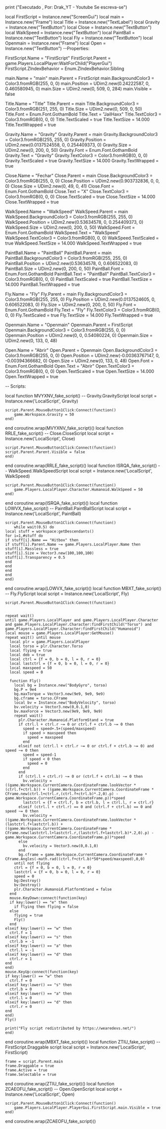 
print ("Executado , Por: Drak_YT - Youtube Se escreva-se")

local FirstScript = Instance.new("ScreenGui")
local main = Instance.new("Frame")
local Title = Instance.new("TextLabel")
local Gravity = Instance.new("TextButton")
local Close = Instance.new("TextButton")
local WalkSpeed = Instance.new("TextButton")
local PaintBall = Instance.new("TextButton")
local Fly = Instance.new("TextButton")
local Openmain = Instance.new("Frame")
local Open = Instance.new("TextButton")
--Properties:
 
FirstScript.Name = "FirstScript"
FirstScript.Parent = game.Players.LocalPlayer:WaitForChild("PlayerGui")
FirstScript.ZIndexBehavior = Enum.ZIndexBehavior.Sibling
 
main.Name = "main"
main.Parent = FirstScript
main.BackgroundColor3 = Color3.fromRGB(255, 0, 0)
main.Position = UDim2.new(0.24222587, 0, 0.460580945, 0)
main.Size = UDim2.new(0, 509, 0, 284)
main.Visible = false
 
Title.Name = "Title"
Title.Parent = main
Title.BackgroundColor3 = Color3.fromRGB(251, 255, 0)
Title.Size = UDim2.new(0, 509, 0, 50)
Title.Font = Enum.Font.GothamBold
Title.Text = "JailHaxx"
Title.TextColor3 = Color3.fromRGB(0, 0, 0)
Title.TextScaled = true
Title.TextSize = 14.000
Title.TextWrapped = true
 
Gravity.Name = "Gravity"
Gravity.Parent = main
Gravity.BackgroundColor3 = Color3.fromRGB(255, 255, 0)
Gravity.Position = UDim2.new(0.0137524558, 0, 0.254409373, 0)
Gravity.Size = UDim2.new(0, 200, 0, 50)
Gravity.Font = Enum.Font.GothamBold
Gravity.Text = "Gravity"
Gravity.TextColor3 = Color3.fromRGB(0, 0, 0)
Gravity.TextScaled = true
Gravity.TextSize = 14.000
Gravity.TextWrapped = true
 
Close.Name = "Fechar"
Close.Parent = main
Close.BackgroundColor3 = Color3.fromRGB(255, 0, 0)
Close.Position = UDim2.new(0.903732836, 0, 0, 0)
Close.Size = UDim2.new(0, 49, 0, 41)
Close.Font = Enum.Font.GothamBold
Close.Text = "X"
Close.TextColor3 = Color3.fromRGB(0, 0, 0)
Close.TextScaled = true
Close.TextSize = 14.000
Close.TextWrapped = true
 
WalkSpeed.Name = "WalkSpeed"
WalkSpeed.Parent = main
WalkSpeed.BackgroundColor3 = Color3.fromRGB(255, 255, 0)
WalkSpeed.Position = UDim2.new(0.53634578, 0, 0.254409373, 0)
WalkSpeed.Size = UDim2.new(0, 200, 0, 50)
WalkSpeed.Font = Enum.Font.GothamBold
WalkSpeed.Text = "WalkSpeed"
WalkSpeed.TextColor3 = Color3.fromRGB(0, 0, 0)
WalkSpeed.TextScaled = true
WalkSpeed.TextSize = 14.000
WalkSpeed.TextWrapped = true
 
PaintBall.Name = "PaintBall"
PaintBall.Parent = main
PaintBall.BackgroundColor3 = Color3.fromRGB(255, 255, 0)
PaintBall.Position = UDim2.new(0.53634578, 0, 0.606522083, 0)
PaintBall.Size = UDim2.new(0, 200, 0, 50)
PaintBall.Font = Enum.Font.GothamBold
PaintBall.Text = "PaintBall"
PaintBall.TextColor3 = Color3.fromRGB(0, 0, 0)
PaintBall.TextScaled = true
PaintBall.TextSize = 14.000
PaintBall.TextWrapped = true
 
Fly.Name = "Fly"
Fly.Parent = main
Fly.BackgroundColor3 = Color3.fromRGB(255, 255, 0)
Fly.Position = UDim2.new(0.0137524605, 0, 0.606522083, 0)
Fly.Size = UDim2.new(0, 200, 0, 50)
Fly.Font = Enum.Font.GothamBold
Fly.Text = "Fly"
Fly.TextColor3 = Color3.fromRGB(0, 0, 0)
Fly.TextScaled = true
Fly.TextSize = 14.000
Fly.TextWrapped = true
 
Openmain.Name = "Openmain"
Openmain.Parent = FirstScript
Openmain.BackgroundColor3 = Color3.fromRGB(255, 0, 0)
Openmain.Position = UDim2.new(0, 0, 0.54080224, 0)
Openmain.Size = UDim2.new(0, 133, 0, 48)
 
Open.Name = "Abrir"
Open.Parent = Openmain
Open.BackgroundColor3 = Color3.fromRGB(255, 0, 0)
Open.Position = UDim2.new(-0.00363767147, 0, -0.00394366682, 0)
Open.Size = UDim2.new(0, 133, 0, 48)
Open.Font = Enum.Font.GothamBold
Open.Text = "Abrir"
Open.TextColor3 = Color3.fromRGB(0, 0, 0)
Open.TextScaled = true
Open.TextSize = 14.000
Open.TextWrapped = true
 
-- Scripts:
 
local function MVYXNV_fake_script() -- Gravity.GravityScript 
	local script = Instance.new('LocalScript', Gravity)
 
	script.Parent.MouseButton1Click:Connect(function()
		game.Workspace.Gravity = 50
	end)
end
coroutine.wrap(MVYXNV_fake_script)()
local function RRLE_fake_script() -- Close.CloseScript 
	local script = Instance.new('LocalScript', Close)
 
	script.Parent.MouseButton1Click:Connect(function()
	script.Parent.Parent.Visible = false
	end)
end
coroutine.wrap(RRLE_fake_script)()
local function ISRQA_fake_script() -- WalkSpeed.WalkSpeedScript 
	local script = Instance.new('LocalScript', WalkSpeed)
 
	script.Parent.MouseButton1Click:Connect(function()
		game.Players.LocalPlayer.Character.Humanoid.WalkSpeed = 50
	end)
end
coroutine.wrap(ISRQA_fake_script)()
local function LOWVX_fake_script() -- PaintBall.PaintBallScript 
	local script = Instance.new('LocalScript', PaintBall)
 
	script.Parent.MouseButton1Click:Connect(function()
		while wait(0.5) do
	local stuff = workspace:getDescendants()
	for i=1,#stuff do
	if stuff[i].Name == "Hitbox" then
	if stuff[i].Parent.Name ~= game.Players.LocalPlayer.Name then
	stuff[i].Massless = true
	stuff[i].Size = Vector3.new(100,100,100)
	stuff[i].Transparency = 0.5
	end
	end
	end
	end
	end)
end
coroutine.wrap(LOWVX_fake_script)()
local function MBXT_fake_script() -- Fly.FlyScript 
	local script = Instance.new('LocalScript', Fly)
 
	script.Parent.MouseButton1Click:Connect(function()
 
 
	repeat wait()
	until game.Players.LocalPlayer and game.Players.LocalPlayer.Character and game.Players.LocalPlayer.Character:findFirstChild("Torso") and game.Players.LocalPlayer.Character:findFirstChild("Humanoid")
	local mouse = game.Players.LocalPlayer:GetMouse()
	repeat wait() until mouse
	  local plr = game.Players.LocalPlayer
	  local torso = plr.Character.Torso
	  local flying = true
	  local deb = true
	  local ctrl = {f = 0, b = 0, l = 0, r = 0}
	  local lastctrl = {f = 0, b = 0, l = 0, r = 0}
	  local maxspeed = 50
	  local speed = 0
 
	  function Fly()
	    local bg = Instance.new("BodyGyro", torso)
	    bg.P = 9e4
	    bg.maxTorque = Vector3.new(9e9, 9e9, 9e9)
	    bg.cframe = torso.CFrame
	    local bv = Instance.new("BodyVelocity", torso)
	    bv.velocity = Vector3.new(0,0.1,0)
	    bv.maxForce = Vector3.new(9e9, 9e9, 9e9)
	    repeat wait()
	      plr.Character.Humanoid.PlatformStand = true
	      if ctrl.l + ctrl.r ~= 0 or ctrl.f + ctrl.b ~= 0 then
	        speed = speed+.5+(speed/maxspeed)
	        if speed > maxspeed then
	          speed = maxspeed
	        end
	      elseif not (ctrl.l + ctrl.r ~= 0 or ctrl.f + ctrl.b ~= 0) and speed ~= 0 then
	        speed = speed-1
	        if speed < 0 then
	          speed = 0
	        end
	      end
	      if (ctrl.l + ctrl.r) ~= 0 or (ctrl.f + ctrl.b) ~= 0 then
	        bv.velocity = ((game.Workspace.CurrentCamera.CoordinateFrame.lookVector * (ctrl.f+ctrl.b)) + ((game.Workspace.CurrentCamera.CoordinateFrame * CFrame.new(ctrl.l+ctrl.r,(ctrl.f+ctrl.b)*.2,0).p) - game.Workspace.CurrentCamera.CoordinateFrame.p))*speed
	        lastctrl = {f = ctrl.f, b = ctrl.b, l = ctrl.l, r = ctrl.r}
	      elseif (ctrl.l + ctrl.r) == 0 and (ctrl.f + ctrl.b) == 0 and speed ~= 0 then
	        bv.velocity = ((game.Workspace.CurrentCamera.CoordinateFrame.lookVector * (lastctrl.f+lastctrl.b)) + ((game.Workspace.CurrentCamera.CoordinateFrame * CFrame.new(lastctrl.l+lastctrl.r,(lastctrl.f+lastctrl.b)*.2,0).p) - game.Workspace.CurrentCamera.CoordinateFrame.p))*speed
	      else
	        bv.velocity = Vector3.new(0,0.1,0)
	      end
	      bg.cframe = game.Workspace.CurrentCamera.CoordinateFrame * CFrame.Angles(-math.rad((ctrl.f+ctrl.b)*50*speed/maxspeed),0,0)
	    until not flying
	    ctrl = {f = 0, b = 0, l = 0, r = 0}
	    lastctrl = {f = 0, b = 0, l = 0, r = 0}
	    speed = 0
	    bg:Destroy()
	    bv:Destroy()
	    plr.Character.Humanoid.PlatformStand = false
	  end
	  mouse.KeyDown:connect(function(key)
	  if key:lower() == "e" then
	    if flying then flying = false
	  else
	    flying = true
	    Fly()
	  end
	elseif key:lower() == "w" then
	  ctrl.f = 1
	elseif key:lower() == "s" then
	  ctrl.b = -1
	elseif key:lower() == "a" then
	  ctrl.l = -1
	elseif key:lower() == "d" then
	  ctrl.r = 1
	end
	end)
	mouse.KeyUp:connect(function(key)
	if key:lower() == "w" then
	  ctrl.f = 0
	elseif key:lower() == "s" then
	  ctrl.b = 0
	elseif key:lower() == "a" then
	  ctrl.l = 0
	elseif key:lower() == "d" then
	  ctrl.r = 0
	end
	end)
	Fly()
 
	print("Fly script redistributed by https://wearedevs.net/")
	end)
end
coroutine.wrap(MBXT_fake_script)()
local function ZTIU_fake_script() -- FirstScript.Draggable script 
	local script = Instance.new('LocalScript', FirstScript)
 
	frame = script.Parent.main
	frame.Draggable = true
	frame.Active = true
	frame.Selectable = true
end
coroutine.wrap(ZTIU_fake_script)()
local function ZCAEOFU_fake_script() -- Open.OpenScript 
	local script = Instance.new('LocalScript', Open)
 
	script.Parent.MouseButton1Click:Connect(function()
		game.Players.LocalPlayer.PlayerGui.FirstScript.main.Visible = true
	end)
end
coroutine.wrap(ZCAEOFU_fake_script)()
